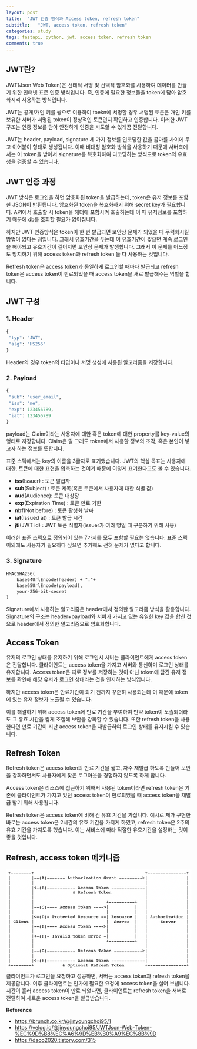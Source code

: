 ```yaml
---
layout: post
title:  "JWT 인증 방식과 Access token, refresh token"
subtitle:   "JWT, access token, refresh token"
categories: study
tags: fastapi, python, jwt, access token, refresh token
comments: true
---
```


## JWT란?

JWT(Json Web Token)은 선태적 서명 및 선택적 암호화를 사용하여 데이터를 만들기 위한 인터넷 표준 인증 방식입니다. 즉, 인증에 필요한 정보들을 token에 담아 암호화시켜 사용하는 방식입니다.

JWT는 공개/개인 키를 쌍으로 이용하여 toekn에 서명할 경우 서명된 토큰은 개인 키를 보유한 서버가 서명된 token이 정상적인 토큰인지 확인하고 인증합니다. 이러한 JWT 구조는 인증 정보를 담아 안전하게 인증을 시도할 수 있게끔 전달합니다.

JWT는 header, payload, signature 세 가지 정보를 인코딩한 값을 콤마를 사이에 두고 이어붙이 형태로 생성됩니다. 이때 비대칭 암호화 방식을 사용하기 때문에 서버측에서는 이 token을 받아서 signature를 복호화하여 디코딩하는 방식으로 token의 유효성을 검증할 수 있습니다.

## JWT 인증 과정

JWT 방식은 로그인을 하면 암호화된 token을 발급하는데, token은 유저 정보를 포함한 JSON이 반환됩니다. 암호화된 token을 복호화하기 위해 secret key가 필요합니다. API에서 호출할 시 token을 헤더에 포함시켜 호출하는데 이 때 유저정보를 포함하기 때문에 db를 조회할 필요가 없어집니다.

하지만 JWT 인증방식은 token이 한 번 발급되면 보안상 문제가 되었을 때 무력화시킬 방법이 없다는 점입니다. 그래서 유효기간을 두는데 이 유효기간이 짧으면 계속 로그인을 해야되고 유효기간이 길어지면 보안상 문제가 발생합니다. 그래서 이 문제를 어느정도 방지하기 위해 access token과 refresh token 둘 다 사용하는 것입니다.

Refresh token은 access token과 동일하게 로그인할 때마다 발급되고 refresh token은 access token이 만료되었을 때 access token을 새로 발급해주는 역할을 합니다. 

## JWT 구성

### 1. Header
```python
{
 "typ": "JWT",
 "alg": "HS256"
}
```
Header의 경우 token의 타입이나 서명 생성에 사용된 알고리즘을 저장합니다.

### 2. Payload
```python
{
 "sub": "user_email",
 "iss": "me",
 "exp": 123456789,
 "iat": 123456789
}
```
payload는 Claim이라는 사용자에 대한 혹은 token에 대한 property를 key-value의 형태로 저장합니다. Claim은 말 그래도 token에서 사용할 정보의 조각, 혹은 본인이 넣고자 하는 정보를 뜻합니다.

표준 스펙에서는 key의 이름을 3글자로 표기했습니다. JWT의 핵심 목표는 사용자에 대한, 토큰에 대한 표현을 압축하는 것이기 때문에 이렇게 표기한다고도 볼 수 있습니다. 

- **iss**(Issuer) : 토큰 발급자
- **sub**(Subject) : 토큰 제목(혹은 토큰에서 사용자에 대한 식별 값)
- **aud**(Audience): 토큰 대상장
- **exp**(Expiration Time) : 토큰 만료 기한
- **nbf**(Not before) : 토큰 활성화 날짜
- **iat**(Issued at) : 토큰 발급 시간
- **jti**(JWT id) : JWT 토큰 식별자(issuer가 여러 명일 때 구분하기 위해 사용)

이러한 표준 스펙으로 정의되어 있는 7가지를 모두 포함할 필요는 없습니다. 표준 스펙 이외에도 사용자가 필요하다 싶으면 추가해도 전혀 문제가 없다고 합니다.

### 3. Signature
```
HMACSHA256(
	base64UrlEncode(header) + "."+
	base65UrlEncode(payload),
	your-256-bit-secret
)
```
Signature에서 사용하는 알고리즘은 header에서 정의한 알고리즘 방식을 활용합니다. Signature의 구조는 header+payload와 서버가 가지고 있는 유일한 key 값을 합친 것으로 header에서 정의한 알고리즘으로 암호화합니다.


## Access Token

유저의 로그인 상태를 유지하기 위해 로그인시 서버는 클라이언트에게 access token은 전달합니다. 클라이언트는 access token을 가지고 서버와 통신하며 로그인 상태를 유지합니다. Access token은 따로 정보를 저장하는 것이 아닌 token에 담긴 유저 정보를 확인해 해당 유저가 로그인 상태라는 것을 인지하는 방식입니다.

하지만 access token은 만료기간이 되기 전까지 꾸준히 사용되는데 이 때문에 token에 있는 유저 정보가 노출될 수 있습니다. 

이를 해결하기 위해 access token에 만료 기간을 부여하여 만약 token이 노출되더라도 그 유효 시간을 짧게 조절해 보안을 강화할 수 있습니다. 또한 refresh token을 사용한다면 만료 기간이 지난 access token을 재발급하여 로그인 상태를 유지시킬 수 있습니다.

## Refresh Token

Refresh token은 access token의 만료 기간을 짧고, 자주 재발급 하도록 만들어 보안을 강화하면서도 사용자에게 잦은 로그아웃을 경험하지 않도록 하게 합니다. 

Access token은 리소스에 접근하기 위해서 사용된 token이라면 refresh token은 기존에 클라이언트가 가지고 있던 access token이 만료되었을 때 access token을 재발급 받기 위해 사용됩니다. 

Refresh token은 access token에 비해 긴 유효 기간을 가집니다. 예시로 제가 구현한 바로는 access token은 2시간의 유효 기간을 가지게 하였고, refresh token은 2주의 유효 기간을 가지도록 했습니다. 이는 서비스에 따라 적절한 유효기간을 설정하는 것이 좋을 것입니다.

## Refresh, access token 메커니즘

![img](/assets/img/study/mechanism.PNG)
클라이언트가 로그인을 요청하고 성공하면, 서버는 access token과 refresh token을 제공합니다. 이후 클라이언트는 인가에 필요한 요청에 access token을 실어 보냅니다. 시간이 흘러 access token이 만료 되었다면, 클라이언트는 refresh token을 서버로 전달하여 새로운 access token을 발급받습니다. 

**Reference**
- https://brunch.co.kr/@jinyoungchoi95/1
- https://velog.io/@jinyoungchoi95/JWTJson-Web-Token-%EC%9D%B8%EC%A6%9D%EB%B0%A9%EC%8B%9D
- https://daco2020.tistory.com/315
